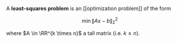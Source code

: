 A **least-squares problem** is an [[optimization problem]] of the form

$$
\min \lVert Ax - b \rVert_2^2
$$

where $A \in \RR^{k \times n}$ a tall matrix (i.e. $k \geqslant n$).